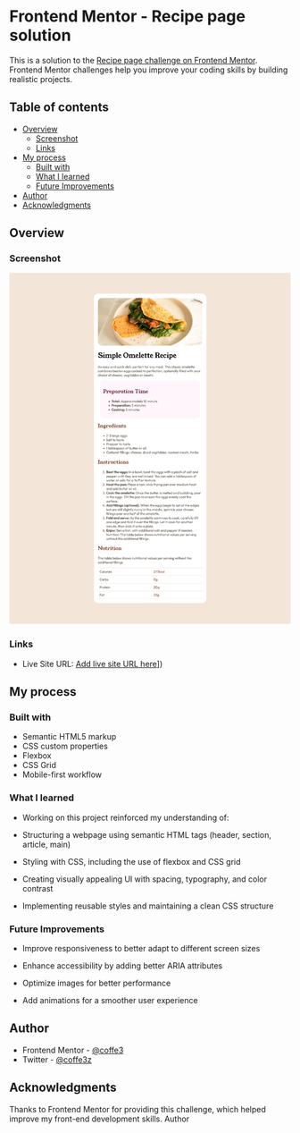 # Frontend Mentor - Recipe page solution

This is a solution to the [Recipe page challenge on Frontend Mentor](https://www.frontendmentor.io/challenges/recipe-page-KiTsR8QQKm). Frontend Mentor challenges help you improve your coding skills by building realistic projects. 

## Table of contents

- [Overview](#overview)
  - [Screenshot](#screenshot)
  - [Links](#links)
- [My process](#my-process)
  - [Built with](#built-with)
  - [What I learned](#what-i-learned)
  - [Future Improvements](#Future-improvements)
- [Author](#author)
- [Acknowledgments](#acknowledgments)


## Overview

### Screenshot

![](./screenshot.png)


### Links

- Live Site URL: [Add live site URL here](https://coffe3.github.io/Recipe-page/)])

## My process

### Built with

- Semantic HTML5 markup
- CSS custom properties
- Flexbox
- CSS Grid
- Mobile-first workflow


### What I learned

- Working on this project reinforced my understanding of:

- Structuring a webpage using semantic HTML tags (header, section, article, main)

- Styling with CSS, including the use of flexbox and CSS grid

- Creating visually appealing UI with spacing, typography, and color contrast

- Implementing reusable styles and maintaining a clean CSS structure

### Future Improvements

- Improve responsiveness to better adapt to different screen sizes

- Enhance accessibility by adding better ARIA attributes

- Optimize images for better performance

- Add animations for a smoother user experience


## Author

- Frontend Mentor - [@coffe3](https://www.frontendmentor.io/profile/coffe3)
- Twitter - [@coffe3z](https://x.com/coffe3z)


## Acknowledgments

Thanks to Frontend Mentor for providing this challenge, which helped improve my front-end development skills.
Author
